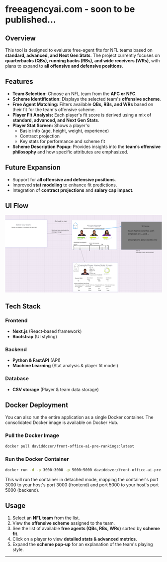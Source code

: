 # freeagencyai.com - soon to be published...

## Overview
This tool is designed to evaluate free-agent fits for NFL teams based on **standard, advanced, and Next Gen Stats**. The project currently focuses on **quarterbacks (QBs), running backs (RBs), and wide receivers (WRs)**, with plans to expand to **all offensive and defensive positions**.

## Features
- **Team Selection:** Choose an NFL team from the **AFC or NFC**.
- **Scheme Identification:** Displays the selected team's **offensive scheme**.
- **Free Agent Matching:** Filters available **QBs, RBs, and WRs** based on their fit for the team's offensive scheme.
- **Player Fit Analysis:** Each player's fit score is derived using a mix of **standard, advanced, and Next Gen Stats**.
- **Player Stat Screen:** Shows a player's:
  - Basic info (age, height, weight, experience)
  - Contract projection
  - Key stats for performance and scheme fit
- **Scheme Description Popup:** Provides insights into the **team’s offensive philosophy** and how specific attributes are emphasized.

## Future Expansion
- Support for **all offensive and defensive positions**.
- Improved **stat modeling** to enhance fit predictions.
- Integration of **contract projections** and **salary cap impact**.

## UI Flow
![NFL Free Agency Scheme Fitter](nfl_free_agency_diagram.png)

## Tech Stack

### **Frontend**
- **Next.js** (React-based framework)
- **Bootstrap** (UI styling)

### **Backend**
- **Python & FastAPI** (API)
- **Machine Learning** (Stat analysis & player fit model)

### **Database**
- **CSV storage** (Player & team data storage)

## Docker Deployment

You can also run the entire application as a single Docker container. The consolidated Docker image is available on Docker Hub.

### Pull the Docker Image
```sh
docker pull daviddozer/front-office-ai-pre-rankings:latest
```

### Run the Docker Container
```sh
docker run -d -p 3000:3000 -p 5000:5000 daviddozer/front-office-ai-pre-rankings:latest
```
This will run the container in detached mode, mapping the container's port 3000 to your host's port 3000 (frontend) and port 5000 to your host's port 5000 (backend).

## Usage
1. Select an **NFL team** from the list.
2. View the **offensive scheme** assigned to the team.
3. See the list of available **free agents (QBs, RBs, WRs)** sorted by **scheme fit**.
4. Click on a player to view **detailed stats & advanced metrics**.
5. Expand the **scheme pop-up** for an explanation of the team's playing style.

---
